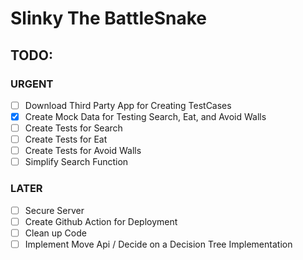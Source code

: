 # Slinky The BattleSnake

## TODO:

### URGENT

- [ ] Download Third Party App for Creating TestCases
- [x] Create Mock Data for Testing Search, Eat, and Avoid Walls
- [ ] Create Tests for Search
- [ ] Create Tests for Eat
- [ ] Create Tests for Avoid Walls
- [ ] Simplify Search Function

### LATER

- [ ] Secure Server
- [ ] Create Github Action for Deployment
- [ ] Clean up Code
- [ ] Implement Move Api / Decide on a Decision Tree Implementation
